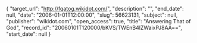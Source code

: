 {
  "target_url": "http://fqatog.wikidot.com/", 
  "description": "", 
  "end_date": null, 
  "date": "2006-01-01T12:00:00", 
  "slug": 56623131, 
  "subject": null, 
  "publisher": "wikidot.com", 
  "open_access": true, 
  "title": "Answering That of God", 
  "record_id": "20060101T120000/bKVS/TWEnB4lZWaixPJ8AA==", 
  "start_date": null
}

